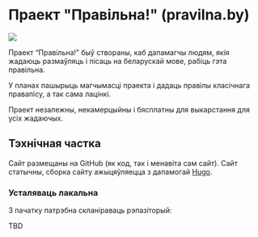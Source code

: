 # Праект "Правільна!" (pravilna.by)

![](https://pravilna.by/covers/main.jpg)

Праект “Правільна!” быў створаны, каб дапамагчы людям, якія жадаюць размаўляць і пісаць на беларускай мове, рабіць гэта правільна.

У планах пашырыць магчымасці праекта і дадаць правілы класічнага правапісу, а так сама лацінкі.

Праект незалежны, некамерцыйны і бясплатны для выкарстання для усіх жадаючых.

## Тэхнічная частка

Сайт размещаны на GitHub (як код, так і менавіта сам сайт). 
Сайт статычны, сборка сайту ажыцяўляецца з дапамогай [Hugo](https://github.com/gohugoio/hugo).

### Усталяваць лакальна

З пачатку патрэбна скланіраваць рэпазіторый:

TBD